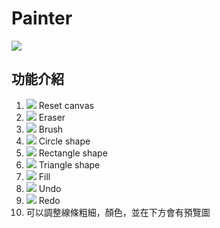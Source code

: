 Painter
===
![](https://i.imgur.com/21O65WJ.png)



## 功能介紹

1. ![](https://i.imgur.com/zuXWdFd.png) Reset canvas
2. ![](https://i.imgur.com/tSmsnhG.png) Eraser
3. ![](https://i.imgur.com/ORgzzwy.png) Brush
4. ![](https://i.imgur.com/QdNWUpz.png) Circle shape
5. ![](https://i.imgur.com/FsxNvdz.png) Rectangle shape
6. ![](https://i.imgur.com/bwtt81n.png) Triangle shape
7. ![](https://i.imgur.com/zk0Mqpi.png) Fill
8. ![](https://i.imgur.com/r4e9B1D.png) Undo
9. ![](https://i.imgur.com/R6DdU18.png) Redo
10. 可以調整線條粗細，顏色，並在下方會有預覽圖

